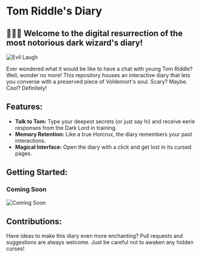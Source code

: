 # Tom Riddle's Diary

## 🧙‍♂️📖 Welcome to the digital resurrection of the most notorious dark wizard's diary!

![Evil Laugh](https://media.giphy.com/media/v1.Y2lkPTc5MGI3NjExb2M2ZnFzYW9jbDdxa29mdnB4bmM4a25uNXc1Zmg4aGozenZjOHBqdiZlcD12MV9naWZzX3NlYXJjaCZjdD1n/3o72FfM5HJydzafgUE/giphy.gif)

Ever wondered what it would be like to have a chat with young Tom Riddle? Well, wonder no more! This repository houses an interactive diary that lets you converse with a preserved piece of Voldemort's soul. Scary? Maybe. Cool? Definitely!

## Features:
- **Talk to Tom:** Type your deepest secrets (or just say hi) and receive eerie responses from the Dark Lord in training.
- **Memory Retention:** Like a true Horcrux, the diary remembers your past interactions.
- **Magical Interface:** Open the diary with a click and get lost in its cursed pages.

## Getting Started:
### Coming Soon
![Coming Soon](https://media.giphy.com/media/p1bCWIZsQUWzU2vp9k/giphy.gif?cid=ecf05e474e4277ft97kuekqgwy7ahcjchnsi54ncdjg44j6m&ep=v1_gifs_search&rid=giphy.gif&ct=g)

## Contributions:
Have ideas to make this diary even more enchanting? Pull requests and suggestions are always welcome. Just be careful not to awaken any hidden curses!

